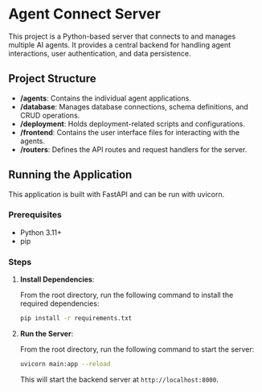 
# Agent Connect Server

This project is a Python-based server that connects to and manages multiple AI agents. It provides a central backend for handling agent interactions, user authentication, and data persistence.

## Project Structure

- **/agents**: Contains the individual agent applications.
- **/database**: Manages database connections, schema definitions, and CRUD operations.
- **/deployment**: Holds deployment-related scripts and configurations.
- **/frontend**: Contains the user interface files for interacting with the agents.
- **/routers**: Defines the API routes and request handlers for the server.

## Running the Application

This application is built with FastAPI and can be run with uvicorn.

### Prerequisites

- Python 3.11+
- pip

### Steps

1. **Install Dependencies**:

   From the root directory, run the following command to install the required dependencies:

   ```bash
   pip install -r requirements.txt
   ```

2. **Run the Server**:

   From the root directory, run the following command to start the server:

   ```bash
   uvicorn main:app --reload
   ```

   This will start the backend server at `http://localhost:8000`.
